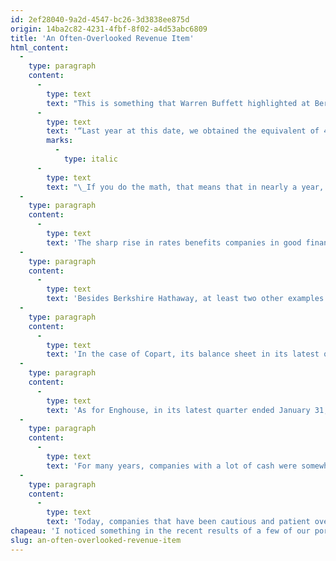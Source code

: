 ```yaml
---
id: 2ef28040-9a2d-4547-bc26-3d3838ee875d
origin: 14ba2c82-4231-4fbf-8f02-a4d53abc6809
title: 'An Often-Overlooked Revenue Item'
html_content:
  -
    type: paragraph
    content:
      -
        type: text
        text: "This is something that Warren Buffett highlighted at Berkshire Hathaway’s recent annual meeting when he presented the highlights of the results of the company in the first quarter of 2023:\_"
      -
        type: text
        text: '“Last year at this date, we obtained the equivalent of 4 basis points (0.04%) on our cash position of nearly $125 billion; now we’re getting close to 5% on our close to $130 billion in cash.”'
        marks:
          -
            type: italic
      -
        type: text
        text: "\_If you do the math, that means that in nearly a year, the company’s annualized interest income has gone from about $50 million to nearly $6.5 billion. This is not peanuts!"
  -
    type: paragraph
    content:
      -
        type: text
        text: 'The sharp rise in rates benefits companies in good financial health. Those with little or no debt will not be unduly affected by rising rates; those with large cash balances will see their interest income increase significantly due to the recent rise in interest rates.'
  -
    type: paragraph
    content:
      -
        type: text
        text: 'Besides Berkshire Hathaway, at least two other examples come to mind among our portfolio companies: Copart and Enghouse Systems.'
  -
    type: paragraph
    content:
      -
        type: text
        text: 'In the case of Copart, its balance sheet in its latest quarter, ended April 30, showed cash of just over $2.1 billion and debt of only $22.4 million, for net cash of nearly $2.1 billion. In the income statement for the quarter, the item “net interest income” (expense) went from ($4.5 million) to $17.9 million. On a per-share basis, I estimate this turnaround contributed nearly 28% of the earnings-per-share growth of 20.7% in the quarter versus a year earlier.'
  -
    type: paragraph
    content:
      -
        type: text
        text: 'As for Enghouse, in its latest quarter ended January 31, 2023, the company had cash of $250.7 million with no debt. In the quarter, its interest income reached $976,000 compared to $129,000 in the same quarter last year. If the rates offered on cash remain stable, there is reason to believe that this revenue could continue to increase in the coming quarters.'
  -
    type: paragraph
    content:
      -
        type: text
        text: 'For many years, companies with a lot of cash were somewhat penalized. That’s why most companies haven’t kept cash on hand and instead have gone into debt – why not take advantage of historically low interest rates?'
  -
    type: paragraph
    content:
      -
        type: text
        text: 'Today, companies that have been cautious and patient over the past few years, such as Copart, Berkshire Hathaway and Enghouse, are in my view in a position of strength: they have a lot of capital. Until these companies invest this capital, they will continue to be rewarded with much more attractive interest income on their cash than in the past.'
chapeau: 'I noticed something in the recent results of a few of our portfolio companies: the interest income of companies with a lot of cash has literally exploded.'
slug: an-often-overlooked-revenue-item
---
```

